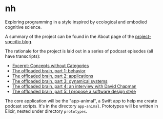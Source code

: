 # nh
Exploring programming in a style inspired by ecological and embodied cognitive science.

A summary of the project can be found in the About page of the [project-specific blog](https://nh.oddly-influenced.dev/).

The rationale for the project is laid out in a series of podcast episodes (all have transcripts):
* [Excerpt: Concepts without Categories](https://podcast.oddly-influenced.dev/episodes/excerpt-concepts-without-categories)
* [The offloaded brain, part 1: behavior](https://podcast.oddly-influenced.dev/episodes/e41-the-offloaded-brain-part-1-behavior)
* [The offloaded brain, part 2: applications](https://podcast.oddly-influenced.dev/episodes/e42-the-offloaded-brain-part-2-applications)
* [The offloaded brain, part 3: dynamical systems](https://podcast.oddly-influenced.dev/episodes/e43-the-offloaded-brain-part-3-dynamical-systems)
* [The offloaded brain, part 4: an interview with David Chapman](https://podcast.oddly-influenced.dev/episodes/e44-an-interview-with-david-chapman-about-the-offloaded-brain)
* [The offloaded brain, part 5: I propose a software design style](https://podcast.oddly-influenced.dev/episodes/e45-the-offloaded-brain-part-5-i-propose-a-software-design-style)

The core application will be the "app-animal", a Swift app to help me create podcast scripts. It's in the directory `app-animal`. Prototypes will be written in Elixir, nested under directory `prototypes`.

